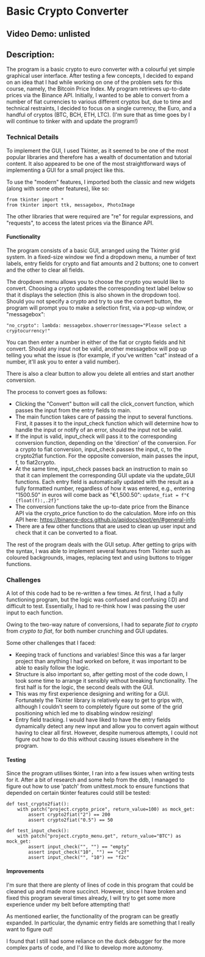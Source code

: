 # Basic Crypto Converter
## Video Demo: unlisted
## Description:
The program is a basic crypto to euro converter with a colourful yet simple graphical user interface. After testing a few concepts, I decided to expand on an idea that I had while working on one of the problem sets for this course, namely, the Bitcoin Price Index. My program retrieves up-to-date prices via the Binance API. Initially, I wanted to be able to convert from a number of fiat currencies to various different cryptos but, due to time and technical restraints, I decided to focus on a single currency, the Euro, and a handful of cryptos (BTC, BCH, ETH, LTC). (I'm sure that as time goes by I will continue to tinker with and update the program!)

### Technical Details
To implement the GUI, I used Tkinter, as it seemed to be one of the most popular libraries and therefore has a wealth of documentation and tutorial content. It also appeared to be one of the most straightforward ways of implementing a GUI for a small project like this.

To use the "modern" features, I imported both the classic and new widgets (along with some other features), like so:
```
from tkinter import *
from tkinter import ttk, messagebox, PhotoImage
```
The other libraries that were required are "re" for regular expressions, and "requests", to access the latest prices via the Binance API.

#### Functionality
The program consists of a basic GUI, arranged using the Tkinter grid system. In a fixed-size window we find a dropdown menu, a number of text labels, entry fields for crypto and fiat amounts and 2 buttons; one to convert and the other to clear all fields.

The dropdown menu allows you to choose the crypto you would like to convert. Choosing a crypto updates the corresponding text label below so that it displays the selection (this is also shown in the dropdown too). Should you not specify a crypto and try to use the convert button, the program will prompt you to make a selection first, via a pop-up window, or "messagebox":

`"no_crypto": lambda: messagebox.showerror(message="Please select a cryptocurrency!"`

You can then enter a number in either of the fiat or crypto fields and hit convert.
Should any input not be valid, another messagebox will pop up telling you what the issue is (for example, if you've written "cat" instead of a number, it'll ask you to enter a valid number).

There is also a clear button to allow you delete all entries and start another conversion.

The process to convert goes as follows:

- Clicking the "Convert" button will call the click_convert function, which passes the input from the entry fields to main.
- The main function takes care of passing the input to several functions. First, it passes it to the input_check function which will determine how to handle the input or notify of an error, should the input not be valid.
- If the input is valid, input_check will pass it to the corresponding conversion function, depending on the 'direction' of the conversion. For a crypto to fiat conversion, input_check passes the input, c, to the crypto2fiat function. For the opposite conversion, main passes the input, f, to fiat2crypto.
- At the same time, input_check passes back an instruction to main so that it can implement the corresponding GUI update via the update_GUI functions. Each entry field is automatically updated with the result as a fully formatted number, regardless of how it was entered, e.g., entering "1500.50" in euros will come back as "€1,500.50":
`update_fiat = f"€{float(f):,.2f}"`
- The conversion functions take the up-to-date price from the Binance API via the crypto_price function to do the calculation. More info on this API here: https://binance-docs.github.io/apidocs/spot/en/#general-info
- There are a few other functions that are used to clean up user input and check that it can be converted to a float.

The rest of the program deals with the GUI setup. After getting to grips with the syntax, I was able to implement several features from Tkinter such as coloured backgrounds, images, replacing text and using buttons to trigger functions.

### Challenges
A lot of this code had to be re-written a few times. At first, I had a fully functioning program, but the logic was confused and confusing (:D) and difficult to test. Essentially, I had to re-think how I was passing the user input to each function.

Owing to the two-way nature of conversions, I had to separate *fiat to crypto* from *crypto to fiat*, for both number crunching and GUI updates.

Some other challenges that I faced:
- Keeping track of functions and variables! Since this was a far larger project than anything I had worked on before, it was important to be able to easily follow the logic.
- Structure is also important so, after getting most of the code down, I took some time to arrange it sensibly without breaking functionality. The first half is for the logic, the second deals with the GUI.
- This was my first experience designing and writing for a GUI. Fortunately the Tkinter library is relatively easy to get to grips with, although I couldn't seem to completely figure out some of the grid positioning which led me to disabling window resizing!
- Entry field tracking. I would have liked to have the entry fields dynamically detect any new input and allow you to convert again without having to clear all first. However, despite numerous attempts, I could not figure out how to do this without causing issues elsewhere in the program.

#### Testing
Since the program utilises tkinter, I ran into a few issues when writing tests for it. After a bit of research and some help from the ddb, I managed to figure out how to use 'patch' from unittest.mock to ensure functions that depended on certain tkinter features could still be tested:
```
def test_crypto2fiat():
    with patch("project.crypto_price", return_value=100) as mock_get:
        assert crypto2fiat("2") == 200
        assert crypto2fiat("0.5") == 50
```
```
def test_input_check():
    with patch("project.crypto_menu.get", return_value="BTC") as mock_get:
        assert input_check("", "") == "empty"
        assert input_check("10", "") == "c2f"
        assert input_check("", "10") == "f2c"
```

#### Improvements
I'm sure that there are plenty of lines of code in this program that could be cleaned up and made more succinct. However, since I have broken and fixed this program several times already, I will try to get some more experience under my belt before attempting that!

As mentioned earlier, the functionality of the program can be greatly expanded. In particular, the dynamic entry fields are something that I really want to figure out!

I found that I still had some reliance on the duck debugger for the more complex parts of code, and I'd like to develop more autonomy.

